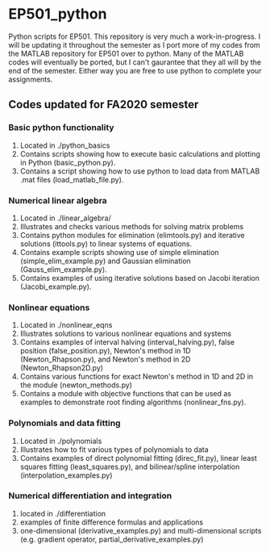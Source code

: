 # EP501_python

Python scripts for EP501.  This repository is very much a work-in-progress.  I will be updating it throughout the semester as I port more of my codes from the MATLAB repository for EP501 over to python.  Many of the MATLAB codes will eventually be ported, but I can't gaurantee that they all will by the end of the semester.  Either way you are free to use python to complete your assignments.  


## Codes updated for FA2020 semester

### Basic python functionality

1.  Located in ./python_basics
2.  Contains scripts showing how to execute basic calculations and plotting in Python (basic\_python.py).
3.  Contains a script showing how to use python to load data from MATLAB .mat files (load\_matlab\_file.py).  

### Numerical linear algebra

1.  Located in ./linear_algebra/
2.  Illustrates and checks various methods for solving matrix problems
3.  Contains python modules for elimination (elimtools.py) and iterative solutions (ittools.py) to linear systems of equations.
4.  Contains example scripts showing use of simple elimination (simple\_elim\_example.py) and Gaussian elimination (Gauss\_elim\_example.py).  
5.  Contains examples of using iterative solutions based on Jacobi iteration (Jacobi\_example.py).  

### Nonlinear equations

1.  Located in ./nonlinear_eqns
2.  Illustrates solutions to various nonlinear equations and systems
3.  Contains examples of interval halving (interval\_halving.py), false position (false\_position.py), Newton's method in 1D (Newton\_Rhapson.py), and Newton's method in 2D (Newton\_Rhapson2D.py)
4.  Contains various functions for exact Newton's method in 1D and 2D in the module (newton\_methods.py)
5.  Contains a module with objective functions that can be used as examples to demonstrate root finding algorithms (nonlinear\_fns.py).

### Polynomials and data fitting

1. Located in ./polynomials
2. Illustrates how to fit various types of polynomials to data
3. Contains examples of direct polynomial fitting (direc_fit.py), linear least squares fitting (least\_squares.py), and bilinear/spline interpolation (interpolation\_examples.py)

### Numerical differentiation and integration

1.  located in ./differentiation
2.  examples of finite difference formulas and applications
3.  one-dimensional (derivative\_examples.py) and multi-dimensional scripts (e.g. gradient operator, partial\_derivative\_examples.py)